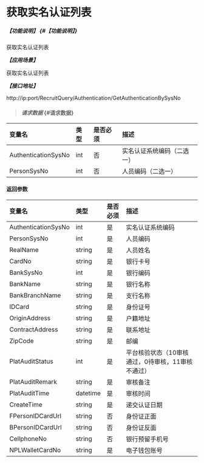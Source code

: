 # 获取实名认证列表
##### _【功能说明】_ {#【功能说明】}

获取实名认证列表


_**【应用场景】**_

获取实名认证列表


_**【接口地址】**_

http://ip:port/RecruitQuery/Authentication/GetAuthenticationBySysNo

> #### _请求数据_ {#请求数据}

| 变量名 | 类型 | 是否必须 | 描述 |
| :--- | :--- | :--- | :--- |
| AuthenticationSysNo| int | 否 | 实名认证系统编码（二选一） |
| PersonSysNo| int | 否 | 人员编码（二选一） |

#### 返回参数

| 变量名 | 类型 | 是否必须 | 描述 |
| :--- | :--- | :--- | :--- |
| AuthenticationSysNo| int | 是 | 实名认证系统编码 |
| PersonSysNo| int | 是 | 人员编码 |
| RealName| string | 是 | 人员姓名 |
| CardNo| string  | 是 | 银行卡号 |
| BankSysNo| int | 是 | 银行编码 |
| BankName| string  | 是 | 银行名称 |
| BankBranchName| string  | 是 | 支行名称 |
| IDCard| string  | 是 | 身份证号 |
| OriginAddress| string  | 是 | 户籍地址|
| ContractAddress| string  | 是 |联系地址 |
| ZipCode| string  | 是 | 邮编|
| PlatAuditStatus| int | 是 | 平台核验状态（10审核通过，0待审核，11审核不通过） |
| PlatAuditRemark| string  | 是 |审核备注|
| PlatAuditTime| datetime  | 是 | 审核时间|
| CreateTime| string  | 是 |递交认证日期|
| FPersonIDCardUrl | string | 否 | 身份证正面 |
| BPersonIDCardUrl | string | 否 | 身份证反面 |
| CellphoneNo | string | 否 | 银行预留手机号 |
| NPLWalletCardNo | string | 是 | 电子钱包账号 |

